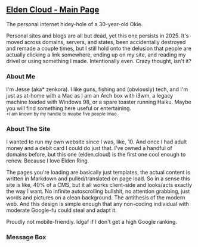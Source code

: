 ## <u>Elden Cloud - Main Page</u>
The personal internet hidey-hole of a 30-year-old Okie.

Personal sites and blogs are all but dead, yet this one persists in 2025. It's
moved across domains, servers, and states, been accidentally destroyed and
remade a couple times, but I still hold onto the delusion that people are
actually clicking a link somewhere, ending up on my site, and reading my drivel
or using something I made. Intentionally even. Crazy thought, isn't it?

### About Me
I'm Jesse (aka\* zenkora). I like guns, fishing and (obviously) tech, and I'm
just as at-home with a Mac as I am an Arch box with i3wm, a legacy machine
loaded with Windows 98, or a spare toaster running Haiku. Maybe you will find
something here useful or entertaining.
</br><sup>\*I am known by my handle to maybe five people lmao.</sup>

### About The Site
I wanted to run my own website since I was, like, 10. And once I had adult
money and a debit card I could do just that. I've owned a handful of domains
before, but this one (elden.cloud) is the first one cool enough to renew.
Because I love Elden Ring.

The pages you're loading are basically just templates, the actual content is
written in Markdown and pulled/translated on page load. So in a sense this site
is like, 40% of a CMS, but it all works client-side and looks/acts exactly the
way I want. No infinite autoscrolling bullshit, no attention grabbing, just
words and pictures on a clean background. The antithesis of the modern
web. And this design is simple enough that any non-coding individual with
moderate Google-fu could steal and adapt it.

Proudly not mobile-friendly. Idgaf if I don't get a high Google ranking.

### Message Box
